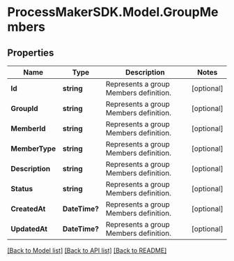
# ProcessMakerSDK.Model.GroupMembers

## Properties

Name | Type | Description | Notes
------------ | ------------- | ------------- | -------------
**Id** | **string** | Represents a group Members definition. | [optional] 
**GroupId** | **string** | Represents a group Members definition. | [optional] 
**MemberId** | **string** | Represents a group Members definition. | [optional] 
**MemberType** | **string** | Represents a group Members definition. | [optional] 
**Description** | **string** | Represents a group Members definition. | [optional] 
**Status** | **string** | Represents a group Members definition. | [optional] 
**CreatedAt** | **DateTime?** | Represents a group Members definition. | [optional] 
**UpdatedAt** | **DateTime?** | Represents a group Members definition. | [optional] 

[[Back to Model list]](../README.md#documentation-for-models)
[[Back to API list]](../README.md#documentation-for-api-endpoints)
[[Back to README]](../README.md)

